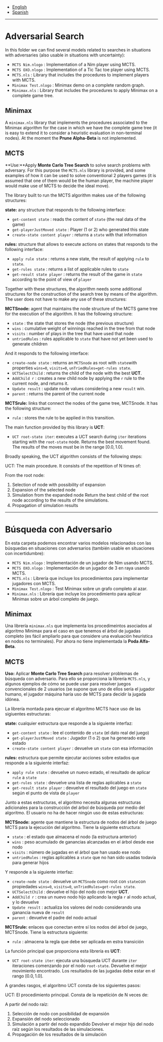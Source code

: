 + [English](#adversarial-search)
+ [Spanish](#Búsqueda-con-adversario)

---------------------

# Adversarial Search

In this folder we can find several models related to searches in situations with adversaries (also usable in situations with uncertainty):

+ `MCTS Nim.nlogo` : Implementation of a Nim player using MCTS.
+ `MCTS OXO.nlogo` : Implementation of a Tic Tac toe player using MCTS.
+ `MCTS.nls` : Library that includes the procedures to implement players with MCTS.
+ `Minimax Test.nlogo` : Minimax demo on a complete random graph.
+ `Minimax.nls` : Library that includes the procedures to apply Minimax on a complete game tree.

## Minimax

A `minimax.nls` library that implements the procedures associated to the Minimax algorithm for the case in which we have the complete game tree (it is easy to extend it to consider a heuristic evaluation in non-terminal nodes). At the moment the **Prune Alpha-Beta** is not implemented.


## MCTS

**Use:**Apply **Monte Carlo Tree Search** to solve search problems with adversary. For this purpose the `MCTS.nls` library is provided, and some examples of how it can be used to solve conventional 2 players games (it is assumed that one of them would be the human player, the machine player would make use of MCTS to decide the ideal move).

The library built to run the MCTS algorithm makes use of the following structures:

**state:** any structure that responds to the following interface:
+ `get-content state` : reads the content of `state` (the real data of the game)
+ `get-playerJustMoved state` : Player (1 or 2) who generated this state
+ `create-state content player` : returns a `state` with that information
	
**rules:** structure that allows to execute actions on states that responds to the following interface:
+ `apply rule state` : returns a new state, the result of applying `rule` to `state`.
+ `get-rules state` : returns a list of applicable rules to `state`
+ `get-result state player` : returns the result of the game in `state` according to the point of view of `player` 
	
Together with these structures, the algorithm needs some additional structures for the construction of the search tree by means of the algorithm. The user does not have to make any use of these structures:

**MCTSnode:** agent that maintains the node structure of the MCTS game tree for the execution of the algorithm. It has the following structure:
+ `state` : the state that stores the node (the previous structure)
+ `wins` : cumulative weight of winnings reached in the tree from that node
+ `visits` : number of plays in the tree that have used that node
+ `untriedRules` : rules applicable to `state` that have not yet been used to generate children
	
And it responds to the following interface:
+ `create-node state` : returns an `MCTSnode` as root with `state`with properties `wins=0`, `visits=0`, `unTriedRules=get-rules state`.
+ `UCTSelectChild` : returns the child of the node with the best **UCT**.
+ `AddChild r` : creates a new child node by applying the `r` rule to the current node, and returns it.
+ `Update result` : update node values considering a new `result` win.
+ `parent` : returns the parent of the current node

**MCTSrule:** links that connect the nodes of the game tree, MCTSnode. It has the following structure:
+ `rule` : stores the rule to be applied in this transition.

The main function provided by this library is **UCT**:

+ `UCT root-state iter`: executes a UCT search during `iter` iterations starting with the `root-state` node. Returns the best movement found. The results of the moves must be in the range $[0.0, 1.0]$.

Broadly speaking, the UCT algorithm consists of the following steps:

UCT: The main procedure. It consists of the repetition of N times of:

From the root node:
  1. Selection of node with possibility of expansion
  2. Expansion of the selected node
  3. Simulation from the expanded node
  Return the best child of the root node according to the results of the simulations.
  4. Propagation of simulation results

--------------------------------

# Búsqueda con Adversario

En esta carpeta podemos encontrar varios modelos relacionados con las búsquedas en situaciones con adversarios (también usable en situaciones con incertidumbre):

+ `MCTS Nim.nlogo` : Implementación de un jugador de Nim usando MCTS.
+ `MCTS OXO.nlogo` : Implementación de un jugador de 3 en raya usando MCTS.
+ `MCTS.nls` :  Librería que incluye los procedimientos para implementar jugadores con MCTS.
+ `Minimax Test.nlogo` : Test Minimax sobre un grafo completo al azar.
+ `Minimax.nls` : Librería que incluye los procedimiento para aplicar Minimax sobre un árbol completo de juego.

## Minimax

Una librería `minimax.nls` que implementa los procedimeintos asociados al algoritmo Minimax para el caso en que tenemos el árbol de jugadas completo (es fácil ampliarlo para que considere una evaluación heurística en nodos no terminales). Por ahora no tiene implementada la **Poda Alfa-Beta**.


## MCTS

**Uso:** Aplicar **Monte Carlo Tree Search** para resolver problemas de búsqueda con adversario. Para ello se proporciona la librería `MCTS.nls`, y algunos ejemplos de cómo se puede usar para resolver juegos convencionales de 2 usuarios (se supone que uno de ellos sería el jugador humano,  el jugador máquina haría uso de MCTS para decidir la jugada idónea.

La librería montada para ejecuar el algoritmo MCTS hace uso de las sigiuentes estructuras:

**state:** cualquier estructura que responde a la siguiente interfaz:
+ `get-content state`           : lee el contenido de `state` (el dato real del juego)
+ `get-playerJustMoved state`   : Jugador (1 o 2) que ha generado este estado
+ `create-state content player` : devuelve un `state` con esa información
	
**rules:** estructura que permite ejecutar acciones sobre estados que responde a la siguiente interfaz:
+ `apply rule state`        : devuelve un nuevo estado, el resultado de aplicar `rule` a `state`
+ `get-rules state`         : devuelve una lista de reglas aplicables a `state`
+ `get-result state player` : devuelve el resultado del juego en `state` según el punto de vista de `player` 
	
Junto a estas estructuras, el algoritmo necesita algunas estructuras adicionales para la construcción del árbol de búsqueda por medio del algoritmo. El usuario no ha de hacer ningún uso de estas estructuras:

**MCTSnode:** agente que mantiene la estructura de nodos del árbol de juego MCTS para la ejecución del algoritmo. Tiene la siguiente estructura:
+ `state`        : el estado que almacena el nodo (la estructura anterior)
+ `wins`         : peso acumulado de ganancias alcanzadas en el árbol desde ese nodo
+ `visits`       : número de jugadas en el árbol que han usado ese nodo
+ `untriedRules` : reglas aplicables a `state` que no han sido usadas todavía para generar hijos
	
Y responde a la siguiente interfaz:
+ `create-node state` : devuelve un `MCTSnode` como root con `state`con propiedades `wins=0`, `visits=0`, `unTriedRules=get-rules state`.
+ `UCTSelectChild`   : devuelve el hijo del nodo con mejor **UCT**.
+ `AddChild r`       : crea un nuevo nodo hijo aplicando la regla `r` al nodo actual, y lo devuelve
+ `Update result`    : actualiza los valores del nodo considerando una ganancia nueva de `result`
+ `parent`           : devuelve el padre del nodo actual

**MCTSrule:** enlaces que conectan entre sí los nodos del árbol de juego, MCTSnode. Tiene la estructura siguiente:
+ `rule`    : almacena la regla que debe ser aplicada en estra transición

La función principal que proporciona esta librería es **UCT**:

+ `UCT root-state iter`: ejecuta una búsqueda UCT durante `iter` iteraciones comenzando por el nodo `root-state`. Devuelve el mejor movimiento encontrado. Los resultados de las jugadas debe estar en el rango $[0.0, 1.0]$.

A grandes rasgos, el algoritmo UCT consta de los siguientes pasos:

UCT: El procedimiento principal. Consta de la repetición de N veces de:

A partir del nodo raíz:
  1. Selección de nodo con posibilidad de expansión
  2. Expansión del nodo seleccionado
  3. Simulación a partir del nodo expandido
  Devolver el mejor hijo del nodo raíz según los resultados de las simulaciones.
  4. Propagación de los resultados de la simulación
